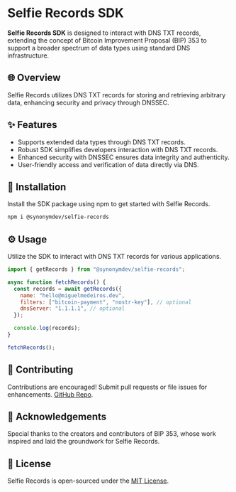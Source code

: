 # Selfie Records SDK

**Selfie Records SDK** is designed to interact with DNS TXT records, extending the concept of Bitcoin Improvement Proposal (BIP) 353 to support a broader spectrum of data types using standard DNS infrastructure.

## 🌐 Overview

Selfie Records utilizes DNS TXT records for storing and retrieving arbitrary data, enhancing security and privacy through DNSSEC.

## ✨ Features

- Supports extended data types through DNS TXT records.
- Robust SDK simplifies developers interaction with DNS TXT records.
- Enhanced security with DNSSEC ensures data integrity and authenticity.
- User-friendly access and verification of data directly via DNS.

## 🚀 Installation

Install the SDK package using npm to get started with Selfie Records.

```bash
npm i @synonymdev/selfie-records
```

## ⚙️ Usage

Utilize the SDK to interact with DNS TXT records for various applications.

```javascript
import { getRecords } from "@synonymdev/selfie-records";

async function fetchRecords() {
  const records = await getRecords({
    name: "hello@miguelmedeiros.dev",
    filters: ["bitcoin-payment", "nostr-key"], // optional
    dnsServer: "1.1.1.1", // optional
  });

  console.log(records);
}

fetchRecords();
```

## 🤝 Contributing

Contributions are encouraged! Submit pull requests or file issues for enhancements. [GitHub Repo](https://github.com/synonymdev/selfie-records).

## 🙏 Acknowledgements

Special thanks to the creators and contributors of BIP 353, whose work inspired and laid the groundwork for Selfie Records.

## 📄 License

Selfie Records is open-sourced under the [MIT License](./LICENSE).
